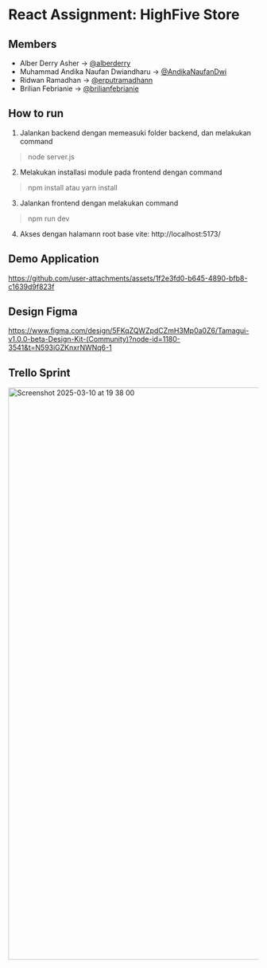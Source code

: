 # React Assignment: HighFive Store

## Members
- Alber Derry Asher -> [@alberderry](https://github.com/alberderry)
- Muhammad Andika Naufan Dwiandharu -> [@AndikaNaufanDwi](https://github.com/AndikaNaufanDwi)
- Ridwan Ramadhan -> [@erputramadhann](https://github.com/erputramadhann)
- Brilian Febrianie -> [@brilianfebrianie](https://github.com/brilianfebrianie)

## How to run
1. Jalankan backend dengan memeasuki folder backend, dan melakukan command
> node server.js
2. Melakukan installasi module pada frontend dengan command
> npm install atau yarn install
3. Jalankan frontend dengan melakukan command
> npm run dev
4. Akses dengan halamann root base vite: http://localhost:5173/

## Demo Application
https://github.com/user-attachments/assets/1f2e3fd0-b645-4890-bfb8-c1639d9f823f

## Design Figma
https://www.figma.com/design/5FKqZQWZpdCZmH3Mp0a0Z6/Tamagui-v1.0.0-beta-Design-Kit-(Community)?node-id=1180-3541&t=N593iGZKnxrNWNq6-1

## Trello Sprint
<img width="1149" alt="Screenshot 2025-03-10 at 19 38 00" src="https://github.com/user-attachments/assets/02792761-93b7-49cf-b24f-d35762826452" />
